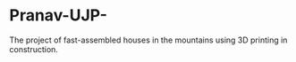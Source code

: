 # Pranav-UJP-
The project of fast-assembled houses in the mountains using 3D printing in construction.
